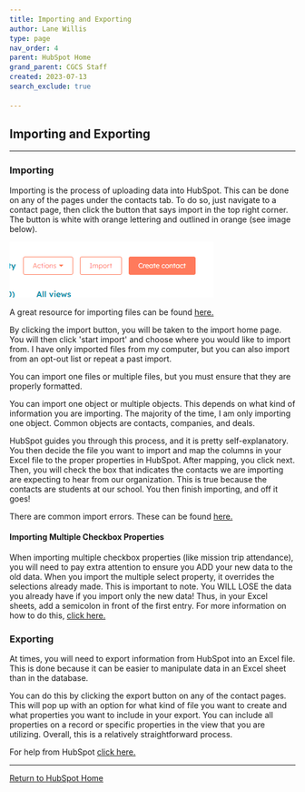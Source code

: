 ```yaml
---
title: Importing and Exporting
author: Lane Willis
type: page
nav_order: 4
parent: HubSpot Home
grand_parent: CGCS Staff
created: 2023-07-13
search_exclude: true

---
```


## Importing and Exporting

---

### Importing

Importing is the process of uploading data into HubSpot. This can be done on any of the pages under the contacts tab. To do so, just navigate to a contact page, then click the button that says import in the top right corner. The button is white with orange lettering and outlined in orange (see image below).  

![Import Here](/assets/images/hubspot-images/import-button.png)

A great resource for importing files can be found [here.](https://knowledge.hubspot.com/crm-setup/set-up-your-import-file)  

By clicking the import button, you will be taken to the import home page. You will then click 'start import' and choose where you would like to import from. I have only imported files from my computer, but you can also import from an opt-out list or repeat a past import.  

You can import one files or multiple files, but you must ensure that they are properly formatted.

You can import one object or multiple objects. This depends on what kind of information you are importing. The majority of the time, I am only importing one object. Common objects are contacts, companies, and deals.  

HubSpot guides you through this process, and it is pretty self-explanatory. You then decide the file you want to import and map the columns in your Excel file to the proper properties in HubSpot. After mapping, you click next. Then, you will check the box that indicates the contacts we are importing are expecting to hear from our organization. This is true because the contacts are students at our school. You then finish importing, and off it goes!  

There are common import errors. These can be found [here.](https://knowledge.hubspot.com/crm-setup/troubleshoot-import-errors)  

#### Importing Multiple Checkbox Properties
When importing multiple checkbox properties (like mission trip attendance), you will need to pay extra attention to ensure you ADD your new data to the old data. When you import the multiple select property, it overrides the selections already made. This is important to note. You WILL LOSE the data you already have if you import only the new data! Thus, in your Excel sheets, add a semicolon in front of the first entry. For more information on how to do this, [click here.](https://knowledge.hubspot.com/import-and-export/import-data-to-checkbox-properties)

### Exporting

At times, you will need to export information from HubSpot into an Excel file. This is done because it can be easier to manipulate data in an Excel sheet than in the database.  

You can do this by clicking the export button on any of the contact pages. This will pop up with an option for what kind of file you want to create and what properties you want to include in your export. You can include all properties on a record or specific properties in the view that you are utilizing. Overall, this is a relatively straightforward process.  

For help from HubSpot [click here.](https://knowledge.hubspot.com/crm-setup/export-contacts-companies-deals-or-tickets)

---

[Return to HubSpot Home](/cgcs-staff-information/hubspot/hubspot.html)

[def]: /assets/images/import-button.png
